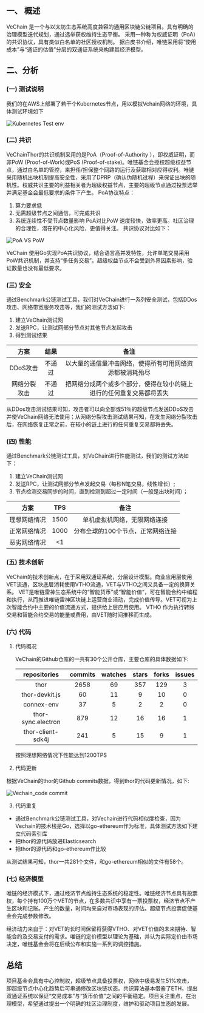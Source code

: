 

##  一、 概述

VeChain 是一个与以太坊生态系统高度兼容的通用区块链公链项目。具有明确的治理模型迭代规划，通过选举获权维持生态平衡。
采用一种称为权威证明（PoA）的共识协议，具有类似白名单的社区授权机制。
据白皮书介绍，唯链采用将“使用成本”与“通证的估值”分层的双通证系统来构建其经济模型。



##  二、分析

### (一) 测试说明

我们的在AWS上部署了若干个Kubernetes节点，用以模拟Vchain网络的环境，具体测试环境如下

![Kubernetes Test env](https://github.com/EVOLABTeam/benchmark/blob/master/result/md/asset/img/Kubernetes%20Test%20env.jpg)

### (二) 共识

VeChainThor的共识机制采用的是PoA（Proof-of-Authority ），即权威证明，而非PoW (Proof-of-Work)或PoS (Proof-of-stake)。唯链基金会授权超级权益节点，通过白名单的管控，来担任/担保整个网路的运行及获取相对应得权利。唯链采用随机出块机制提高安全性，采用了DPRP（确认伪随机过程）来保证出块的随机性。权威共识主要的利益相关者为超级权益节点，主要的超级节点通过投票选举并满足基金会最低要求的条件下产生。
PoA协议特点：
1. 算力要求低
2. 无需超级节点之间通信，可完成共识
3. 系统连续性不受节点数量影响
PoA对比PoW 速度较快，效率更高。社区治理的合理性，潜在的中心化风险，更值得关注。
共识协议对比如下：

![PoA VS PoW](https://github.com/EVOLABTeam/benchmark/blob/master/result/md/asset/img/PoA.PNG)

VeChain 使用Go实现PoA共识协议，结合语言高并发特性，允许单笔交易采用PoW共识机制，并支持“多任务交易”。超级权益节点不会受到外界因素影响，验证数量也没有最低要求。


### (三) 安全

通过Benchmark公链测试工具，我们对VeChain进行一系列安全测试，包括DDos攻击、网络带宽服务攻击等，我们的测试方法如下:
1. 建立VeChain测试网
2. 发送RPC，让测试网部分节点对其他节点发起攻击
3. 得到测试结果

|     方案     |  结果  |                             备注                             |
| :----------: | :----: | :----------------------------------------------------------: |
|   DDoS攻击   | 不通过 |   以大量的通信量冲击网络，使得所有可用网络资源都被消耗殆尽   |
| 网络分裂攻击 | 不通过 | 把网络分成两个或多个部分，使得在较小的链上进行的任何重复交易都将丢失 |

从DDos攻击测试结果可知，攻击者可以向全部或51％的超级节点发送DDoS攻击并使VeChain网络无法使用；从网络分裂攻击测试结果可知，在发生网络分裂攻击后，在网络恢复正常之前，在较小的链上进行的任何重复交易都将丢失。


### (四) 性能

通过Benchmark公链测试工具，对VeChain进行性能测试，我们的测试方法如下：
1. 建立VeChain测试网 
2. 发送RPC，让测试网部分节点发起交易（每秒N笔交易，线性增长）;
3. 节点检测交易同步的时间，直到检测到超过一定时间（一般是出块时间）；

| 方案 | TPS | 备注 |
| :--: | :--: | :--: |
| 理想网络情况 | 1500 | 单机虚拟机网络，无限网络连接 |
| 正常网络情况 | 1000 | 分布全球的100个节点，正常网络连接 |
| 恶劣网络情况 | <1 |  |

### (五) 技术创新

VeChain的技术创新点，在于采用双通证系统，分层设计模型。商业应用层使用VET流通，区块底层消耗使用VTHO流通，VET与VTHO之间又具备一定的换算关系。 VET是唯链雷神生态系统中的“智能货币”或“智能价值”，可在智能合约中编程和执行，从而推进唯链雷神区块链上运营商业活动，完成价值传导。VET可视为上次智能合约中主要的价值流通方式，提供给上层应用使用。
VTHO 作为执行转账交易和智能合约交易的能量或费用，由VET随时间推移而生成。

### (六) 代码

1. 代码概况

   VeChain的Github仓库的一共有30个公开仓库，主要仓库的具体数据如下:

   |    repositories    | commits | watches | stars | forks | issues |
   | :----------------: | :-----: | :-----: | :---: | :---: | :----: |
   |        thor        |  2658   |   69    |  357  |  129  |   3    |
   |   thor-devkit.js   |   60    |   11    |   9   |  10   |   0    |
   |     connex-env     |   37    |    5    |   2   |   2   |   0    |
   | thor-sync.electron |   879   |   12    |  16   |  16   |   1    |
   | thor-client-sdk4j  |   241   |    5    |  15   |   9   |   1    |

   按照理想网络情况下性能达到1200TPS

2. 代码更新

根据VeChain的thor的Github commits数据，得到thor的代码更新情况，如下:

   ![Vechain_code commit](https://github.com/EVOLABTeam/benchmark/blob/master/result/md/asset/img/Vechain_code%20commit.png)

3. 代码重复

-  通过Benchmark公链测试工具，对Vechain进行代码相似度检查，因为Vechain的技术栈是Go，选择以go-ethereum作为标准，具体测试方法如下建立代码索引库
- 把thor的源代码放进Elasticsearch
- 把thor的源代码和go-ethereum作比较

从测试结果可知，thor一共281个文件，和go-ethereum相似的文件有58个。

### (七) 经济模型

唯链的经济模式下，通过经济节点维持生态系统的稳定性。唯链经济节点具有投票权，每个持有100万个VET的节点，在多数共识中享有一票投票权，经济节点不产生区块和记账。产生的数量，时间均来自对市场表现的评估。超级节点投票促使基金会完成参数修改。

经济动力来自于：对VET的长时间保留将获得VTHO、对VET价值的未来期待、智能合约及交易支付的需求。唯链的定价模型以理论为基础，并认为实际定价由市场决定，唯链基金会将在后续公布和实施一系列的调控措施。


## 总结

项目基金会具有中心控制权，超级节点具备投票权，网络中极易发生51%攻击，
即超级节点中心化趋势后可串通修改区块链状态。共识算法基本借鉴了ETH，提出双通证系统以保证“交易成本”与“货币价值”之间的平衡稳定。项目关注重点，在治理模型，希望通过提出一个明确的社区治理制度，维护和驱动项目生态的发展。
